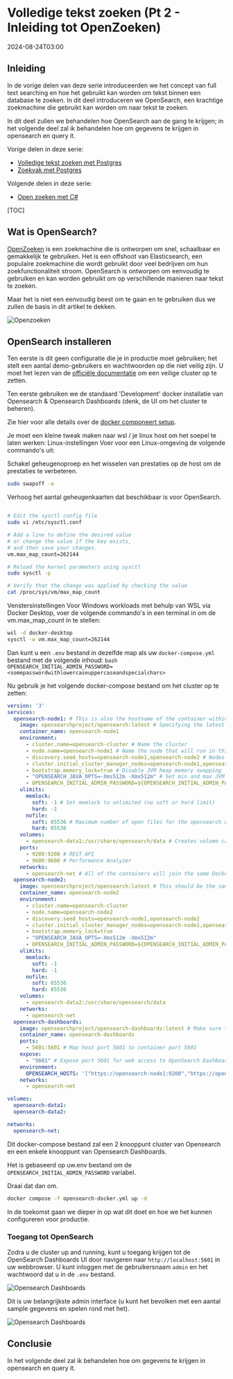 # Volledige tekst zoeken (Pt 2 - Inleiding tot OpenZoeken)

<!--category-- OpenSearch -->
<datetime class="hidden">2024-08-24T03:00</datetime>

## Inleiding

In de vorige delen van deze serie introduceerden we het concept van full text searching en hoe het gebruikt kan worden om tekst binnen een database te zoeken. In dit deel introduceren we OpenSearch, een krachtige zoekmachine die gebruikt kan worden om naar tekst te zoeken.

In dit deel zullen we behandelen hoe OpenSearch aan de gang te krijgen; in het volgende deel zal ik behandelen hoe om gegevens te krijgen in opensearch en query it.

Vorige delen in deze serie:

- [Volledige tekst zoeken met Postgres](/blog/textsearchingpt1)
- [Zoekvak met Postgres](/blog/textsearchingpt11)

Volgende delen in deze serie:

- [Open zoeken met C#](/blog/textsearchingpt3)

[TOC]

## Wat is OpenSearch?

[OpenZoeken](https://opensearch.org/) is een zoekmachine die is ontworpen om snel, schaalbaar en gemakkelijk te gebruiken. Het is een offshoot van Elasticsearch, een populaire zoekmachine die wordt gebruikt door veel bedrijven om hun zoekfunctionaliteit stroom. OpenSearch is ontworpen om eenvoudig te gebruiken en kan worden gebruikt om op verschillende manieren naar tekst te zoeken.

Maar het is niet een eenvoudig beest om te gaan en te gebruiken dus we zullen de basis in dit artikel te dekken.

![Openzoeken](opensearch.webp?width=900&quality=25)

## OpenSearch installeren

Ten eerste is dit geen configuratie die je in productie moet gebruiken; het stelt een aantal demo-gebruikers en wachtwoorden op die niet veilig zijn. U moet het lezen van de [officiële documentatie](https://opensearch.org/docs/) om een veilige cluster op te zetten.

Ten eerste gebruiken we de standaard 'Development' docker installatie van Opensearch & Opensearch Dashboards (denk, de UI om het cluster te beheren).

Zie hier voor alle details over de [docker componeert setup](https://opensearch.org/docs/latest/install-and-configure/install-opensearch/docker/).

Je moet een kleine tweak maken naar wsl / je linux host om het soepel te laten werken:
Linux-instellingen
Voer voor een Linux-omgeving de volgende commando's uit:

Schakel geheugenoproep en het wisselen van prestaties op de host om de prestaties te verbeteren.

```bash
sudo swapoff -a
```

Verhoog het aantal geheugenkaarten dat beschikbaar is voor OpenSearch.

```bash

# Edit the sysctl config file
sudo vi /etc/sysctl.conf

# Add a line to define the desired value
# or change the value if the key exists,
# and then save your changes.
vm.max_map_count=262144

# Reload the kernel parameters using sysctl
sudo sysctl -p

# Verify that the change was applied by checking the value
cat /proc/sys/vm/max_map_count

```

Venstersinstellingen
Voor Windows workloads met behulp van WSL via Docker Desktop, voer de volgende commando's in een terminal in om de vm.max_map_count in te stellen:

```bash
wsl -d docker-desktop
sysctl -w vm.max_map_count=262144
```

Dan kunt u een `.env` bestand in dezelfde map als uw `docker-compose.yml` bestand met de volgende inhoud:
`bash OPENSEARCH_INITIAL_ADMIN_PASSWORD=<somepasswordwithlowercaseuppercaseandspecialchars> `

Nu gebruik je het volgende docker-compose bestand om het cluster op te zetten:

```yaml
version: '3'
services:
  opensearch-node1: # This is also the hostname of the container within the Docker network (i.e. https://opensearch-node1/)
    image: opensearchproject/opensearch:latest # Specifying the latest available image - modify if you want a specific version
    container_name: opensearch-node1
    environment:
      - cluster.name=opensearch-cluster # Name the cluster
      - node.name=opensearch-node1 # Name the node that will run in this container
      - discovery.seed_hosts=opensearch-node1,opensearch-node2 # Nodes to look for when discovering the cluster
      - cluster.initial_cluster_manager_nodes=opensearch-node1,opensearch-node2 # Nodes eligible to serve as cluster manager
      - bootstrap.memory_lock=true # Disable JVM heap memory swapping
      - "OPENSEARCH_JAVA_OPTS=-Xms512m -Xmx512m" # Set min and max JVM heap sizes to at least 50% of system RAM
      - OPENSEARCH_INITIAL_ADMIN_PASSWORD=${OPENSEARCH_INITIAL_ADMIN_PASSWORD}    # Sets the demo admin user password when using demo configuration, required for OpenSearch 2.12 and later
    ulimits:
      memlock:
        soft: -1 # Set memlock to unlimited (no soft or hard limit)
        hard: -1
      nofile:
        soft: 65536 # Maximum number of open files for the opensearch user - set to at least 65536
        hard: 65536
    volumes:
      - opensearch-data1:/usr/share/opensearch/data # Creates volume called opensearch-data1 and mounts it to the container
    ports:
      - 9200:9200 # REST API
      - 9600:9600 # Performance Analyzer
    networks:
      - opensearch-net # All of the containers will join the same Docker bridge network
  opensearch-node2:
    image: opensearchproject/opensearch:latest # This should be the same image used for opensearch-node1 to avoid issues
    container_name: opensearch-node2
    environment:
      - cluster.name=opensearch-cluster
      - node.name=opensearch-node2
      - discovery.seed_hosts=opensearch-node1,opensearch-node2
      - cluster.initial_cluster_manager_nodes=opensearch-node1,opensearch-node2
      - bootstrap.memory_lock=true
      - "OPENSEARCH_JAVA_OPTS=-Xms512m -Xmx512m"
      - OPENSEARCH_INITIAL_ADMIN_PASSWORD=${OPENSEARCH_INITIAL_ADMIN_PASSWORD}
    ulimits:
      memlock:
        soft: -1
        hard: -1
      nofile:
        soft: 65536
        hard: 65536
    volumes:
      - opensearch-data2:/usr/share/opensearch/data
    networks:
      - opensearch-net
  opensearch-dashboards:
    image: opensearchproject/opensearch-dashboards:latest # Make sure the version of opensearch-dashboards matches the version of opensearch installed on other nodes
    container_name: opensearch-dashboards
    ports:
      - 5601:5601 # Map host port 5601 to container port 5601
    expose:
      - "5601" # Expose port 5601 for web access to OpenSearch Dashboards
    environment:
      OPENSEARCH_HOSTS: '["https://opensearch-node1:9200","https://opensearch-node2:9200"]' # Define the OpenSearch nodes that OpenSearch Dashboards will query
    networks:
      - opensearch-net

volumes:
  opensearch-data1:
  opensearch-data2:

networks:
  opensearch-net:
```

Dit docker-compose bestand zal een 2 knooppunt cluster van Opensearch en een enkele knooppunt van Opensearch Dashboards.

Het is gebaseerd op uw.env bestand om de `OPENSEARCH_INITIAL_ADMIN_PASSWORD` variabel.

Draai dat dan om.

```bash
docker compose -f opensearch-docker.yml up -d
```

In de toekomst gaan we dieper in op wat dit doet en hoe we het kunnen configureren voor productie.

### Toegang tot OpenSearch

Zodra u de cluster up and running, kunt u toegang krijgen tot de OpenSearch Dashboards UI door navigeren naar `http://localhost:5601` in uw webbrowser. U kunt inloggen met de gebruikersnaam `admin` en het wachtwoord dat u in de `.env` bestand.

![Opensearch Dashboards](opensearchdashboards.png?width=600&format=webp&quality=25)

Dit is uw belangrijkste admin interface (u kunt het bevolken met een aantal sample gegevens en spelen rond met het).

![Opensearch Dashboards](dashboard.png?width=600&format=webp&quality=25)

## Conclusie

In het volgende deel zal ik behandelen hoe om gegevens te krijgen in opensearch en query it.